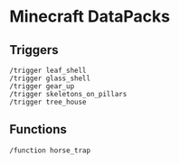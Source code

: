 # Minecraft DataPacks

## Triggers

```properties
/trigger leaf_shell
/trigger glass_shell
/trigger gear_up
/trigger skeletons_on_pillars
/trigger tree_house
```

## Functions

```properties
/function horse_trap
```
